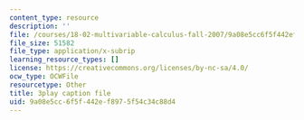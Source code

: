 ```yaml
---
content_type: resource
description: ''
file: /courses/18-02-multivariable-calculus-fall-2007/9a08e5cc6f5f442ef8975f54c34c88d4_3_goGnJm5sA.srt
file_size: 51582
file_type: application/x-subrip
learning_resource_types: []
license: https://creativecommons.org/licenses/by-nc-sa/4.0/
ocw_type: OCWFile
resourcetype: Other
title: 3play caption file
uid: 9a08e5cc-6f5f-442e-f897-5f54c34c88d4
---
```

